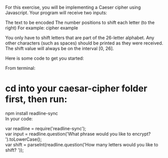 For this exercise, you will be implementing a Caeser cipher using Javascript. Your program will receive two inputs:

The text to be encoded
The number positions to shift each letter (to the right)
For example: 
cipher example

You only have to shift letters that are part of the 26-letter alphabet. Any other characters (such as spaces) should be printed as they were received. The shift value will always be on the interval [0, 26].

Here is some code to get you started:

From terminal:

# cd into your caesar-cipher folder first, then run:
npm install readline-sync  
In your code:

var readline = require('readline-sync');  
var input = readline.question('What phrase would you like to encrypt? ').toLowerCase();  
var shift = parseInt(readline.question('How many letters would you like to shift? '));  
